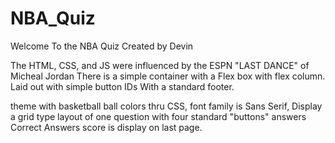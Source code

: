 # NBA_Quiz
Welcome To the NBA Quiz
Created by Devin

The HTML, CSS, and JS were influenced by the ESPN "LAST DANCE" of Micheal Jordan
There is a simple container with a Flex box with flex column. 
Laid out with simple button IDs
With a standard footer.

theme with basketball ball colors thru CSS, font family is Sans Serif,
Display a grid type layout of one question with four standard "buttons" answers
Correct Answers score is display on last page.
